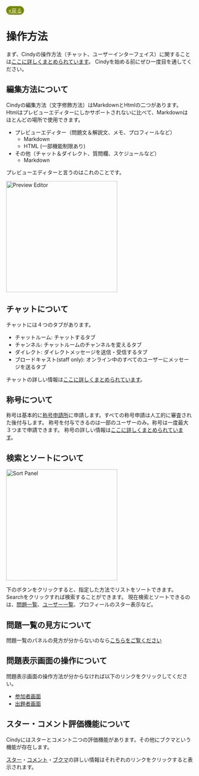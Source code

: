 <a style="background-color:#728905;color:blanchedalmond;padding:3px 6px;border-radius:20px;" href="javascript:window.history.back();">«戻る</a>

# 操作方法
まず、Cindyの操作方法（チャット、ユーザーインターフェイス）に関することは<a href="https://wiki3.jp/cindy-lat/page/24" target="_blank">ここに詳しくまとめられています</a>。
Cindyを始める前にぜひ一度目を通してください。

## 編集方法について
Cindyの編集方法（文字修飾方法）はMarkdownとHtmlの二つがあります。
Htmlはプレビューエディターにしかサポートされないに比べて、Markdownはほとんどの場所で使用できます。

- プレビューエディター（問題文＆解説文、メモ、プロフィールなど）
    - Markdown
    - HTML (一部機能制限あり)
- その他（チャット＆ダイレクト、質問欄、スケジュールなど）
    - Markdown

プレビューエディターと言うのはこれのことです。

<img src="/static/wiki/PreviewEditor.png" alt="Preview Editor" style="width:300px;" />

## チャットについて
チャットには４つのタブがあります。

- チャットルーム: チャットするタブ
- チャンネル: チャットルームのチャンネルを変えるタブ
- ダイレクト: ダイレクトメッセージを送信・受信するタブ
- ブロードキャスト(staff only): オンライン中のすべてのユーザーにメッセージを送るタブ

チャットの詳しい情報は<a href="https://wiki3.jp/cindy-lat/page/18" target="_blank">ここに詳しくまとめられています</a>。

## 称号について
称号は基本的に[称号申請所](/profile/award)に申請します。すべての称号申請は人工的に審査された後付与します。
称号を付与できるのは一部のユーザーのみ。称号は一度最大３つまで申請できます。
称号の詳しい情報は<a href="https://wiki3.jp/cindy-lat/page/14" target="_blank">ここに詳しくまとめられています</a>。

## 検索とソートについて
<img src="/static/wiki/SortPanel.png" alt="Sort Panel" style="width:300px" />

下のボタンをクリックすると、指定した方法でリストをソートできます。
Searchをクリックすれば検索することができます。
現在検索とソートできるのは、[問題一覧](/puzzle)、[ユーザー一覧](/profile)、プロフィールのスター表示など。

## 問題一覧の見方について
問題一覧のパネルの見方が分からないのなら<a href="https://wiki3.jp/cindy-lat/page/13#moni" target="_blank">こちらをご覧ください</a>

## 問題表示画面の操作について
問題表示画面の操作方法が分からなければ以下のリンクをクリックしてください。

- <a href="https://wiki3.jp/cindy-lat/page/13#mond" target="_blank">参加者画面</a>
- <a href="https://wiki3.jp/cindy-lat/page/13#mons" target="_blank">出題者画面</a>

## スター・コメント評価機能について
Cindyにはスターとコメント二つの評価機能があります。その他にブクマという機能が存在します。

<a href="https://wiki3.jp/cindy-lat/page/13#star" target="_blank">スター</a>・<a href="https://wiki3.jp/cindy-lat/page/13#comment" target="_blank">コメント</a>・<a href="https://wiki3.jp/cindy-lat/page/13#hurt" target="_blank">ブクマ</a>の詳しい情報はそれぞれのリンクをクリックすると表示されます。
